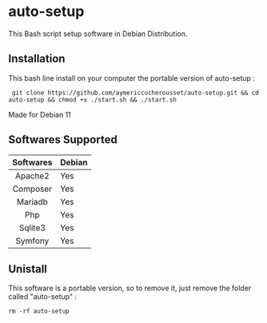 # auto-setup

This Bash script setup software in Debian Distribution.   

## Installation ## 

This bash line install on your computer the portable version of auto-setup :   

``` git clone https://github.com/aymericcucherousset/auto-setup.git && cd auto-setup && chmod +x ./start.sh && ./start.sh```   

Made for Debian 11

## Softwares Supported ##   
   
| Softwares | Debian|
| :-------: | ----- |
| Apache2   | Yes   |
| Composer  | Yes   |
| Mariadb   | Yes   |
| Php       | Yes   |
| Sqlite3   | Yes   |
| Symfony   | Yes   |   
   
## Unistall ## 

This software is a portable version, so to remove it, just remove the folder called "auto-setup" :   
    
```rm -rf auto-setup```